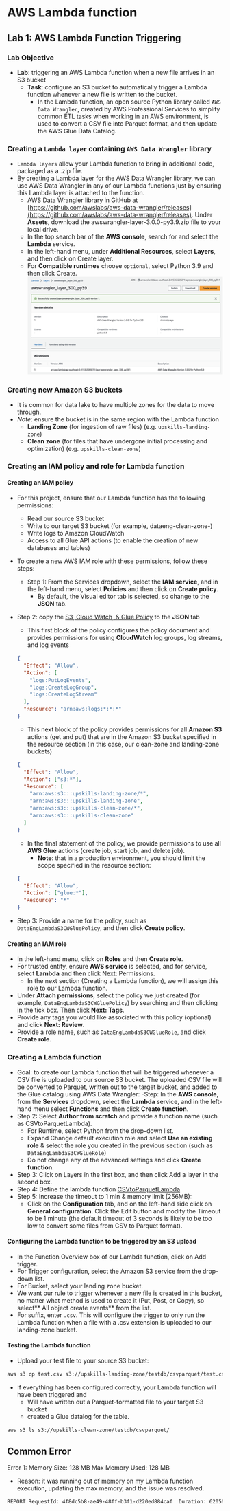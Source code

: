 # AWS Lambda function

## Lab 1: AWS Lambda Function Triggering

### Lab Objective

- **Lab**: triggering an AWS Lambda function when a new file arrives in an S3 bucket
  - **Task**: configure an S3 bucket to automatically trigger a Lambda function whenever a new file is written to the bucket.
    - In the Lambda function, an open source Python library called `AWS Data Wrangler`, created by AWS Professional Services to simplify common ETL tasks when working in an AWS environment, is used to convert a CSV file into Parquet format, and then update the AWS Glue Data Catalog.

### Creating a `Lambda layer` containing `AWS Data Wrangler` library

- `Lambda layers` allow your Lambda function to bring in additional code, packaged as a .zip file.
- By creating a Lambda layer for the AWS Data Wrangler library, we can use AWS Data Wrangler in any of our Lambda functions just by ensuring this Lambda layer is attached to the function.
  - AWS Data Wrangler library in GitHub at [https://github.com/awslabs/aws-data-wrangler/releases](https://github.com/awslabs/aws-data-wrangler/releases). Under **Assets**, download the awswrangler-layer-3.0.0-py3.9.zip file to your local drive.
  - In the top search bar of the **AWS console**, search for and select the **Lambda** service.
  - In the left-hand menu, under **Additional Resources**, select **Layers**, and then click on Create layer.
  - For **Compatible runtimes** choose `optional`, select Python 3.9 and then click Create.
    <img src="../.././assets/img/c3_aws_lambda_layer.png">

### Creating new Amazon S3 buckets

- It is common for data lake to have multiple zones for the data to move through.
- _Note_: ensure the bucket is in the same region with the Lambda function
  - **Landing Zone** (for ingestion of raw files) (e.g. `upskills-landing-zone`)
  - **Clean zone** (for files that have undergone initial processing and optimization) (e.g. `upskills-clean-zone`)

### Creating an IAM policy and role for Lambda function

#### Creating an IAM policy

- For this project, ensure that our Lambda function has the following permissions:
  - Read our source S3 bucket
  - Write to our target S3 bucket (for example, dataeng-clean-zone-<initials>)
  - Write logs to Amazon CloudWatch
  - Access to all Glue API actions (to enable the creation of new databases and tables)
- To create a new AWS IAM role with these permissions, follow these steps:
  - Step 1: From the Services dropdown, select the **IAM service**, and in the left-hand menu, select **Policies** and then click on **Create policy**.
    - By default, the Visual editor tab is selected, so change to the **JSON** tab.
- Step 2: copy the [S3, Cloud Watch, & Glue Policy](./lab01/DataEngLambdaS3CWGluePolicy.json) to the **JSON** tab

  - This first block of the policy configures the policy document and provides permissions for using **CloudWatch** log groups, log streams, and log events

  ```json
  {
    "Effect": "Allow",
    "Action": [
      "logs:PutLogEvents",
      "logs:CreateLogGroup",
      "logs:CreateLogStream"
    ],
    "Resource": "arn:aws:logs:*:*:*"
  }
  ```

  - This next block of the policy provides permissions for all **Amazon S3** actions (get and put) that are in the Amazon S3 bucket specified in the resource section (in this case, our clean-zone and landing-zone buckets)

  ```json
  {
    "Effect": "Allow",
    "Action": ["s3:*"],
    "Resource": [
      "arn:aws:s3:::upskills-landing-zone/*",
      "arn:aws:s3:::upskills-landing-zone",
      "arn:aws:s3:::upskills-clean-zone/*",
      "arn:aws:s3:::upskills-clean-zone"
    ]
  }
  ```

  - In the final statement of the policy, we provide permissions to use all **AWS Glue** actions (create job, start job, and delete job).
    - **Note**: that in a production environment, you should limit the scope specified in the resource section:

  ```json
  {
    "Effect": "Allow",
    "Action": ["glue:*"],
    "Resource": "*"
  }
  ```

- Step 3: Provide a name for the policy, such as `DataEngLambdaS3CWGluePolicy`, and then click **Create policy**.

#### Creating an IAM role

- In the left-hand menu, click on **Roles** and then **Create role**.
- For trusted entity, ensure **AWS service** is selected, and for service, select **Lambda** and then click Next: Permissions.
  - In the next section (Creating a Lambda function), we will assign this role to our Lambda function.
- Under **Attach permissions**, select the policy we just created (for example, `DataEngLambdaS3CWGluePolicy`) by searching and then clicking in the tick box. Then click **Next: Tags**.
- Provide any tags you would like associated with this policy (optional) and click **Next: Review**.
- Provide a role name, such as `DataEngLambdaS3CWGlueRole`, and click **Create role**.

### Creating a Lambda function

- Goal: to create our Lambda function that will be triggered whenever a CSV file is uploaded to our source S3 bucket. The uploaded CSV file will be converted to Parquet, written out to the target bucket, and added to the Glue catalog using AWS Data Wrangler:
  -Step: In the **AWS console**, from the **Services** dropdown, select the **Lambda** service, and in the left-hand menu select **Functions** and then click **Create function**.
- Step 2: Select **Author from scratch** and provide a function name (such as CSVtoParquetLambda).
  - For Runtime, select Python from the drop-down list.
  - Expand Change default execution role and select **Use an existing role** & select the role you created in the previous section (such as `DataEngLambdaS3CWGlueRole`)
  - Do not change any of the advanced settings and click **Create function**.
- Step 3: Click on Layers in the first box, and then click Add a layer in the second box.
- Step 4: Define the lambda function [CSVtoParquetLambda](./lab01/CSVtoParquetLambda.py)
- Step 5: Increase the timeout to 1 min & memory limit (256MB):
  - Click on the **Configuration** tab, and on the left-hand side click on **General configuration**. Click the Edit button and modify the Timeout to be 1 minute (the default timeout of 3 seconds is likely to be too low to convert some files from CSV to Parquet format).

#### Configuring the Lambda function to be triggered by an S3 upload

- In the Function Overview box of our Lambda function, click on Add trigger.
- For Trigger configuration, select the Amazon S3 service from the drop-down list.
- For Bucket, select your landing zone bucket.
- We want our rule to trigger whenever a new file is created in this bucket, no matter what method is used to create it (Put, Post, or Copy), so select** All object create events** from the list.
- For suffix, enter `.csv`. This will configure the trigger to only run the Lambda function when a file with a .csv extension is uploaded to our landing-zone bucket.

#### Testing the Lambda function

- Upload your test file to your source S3 bucket:

```bash
aws s3 cp test.csv s3://upskills-landing-zone/testdb/csvparquet/test.csv
```

- If everything has been configured correctly, your Lambda function will have been triggered and
  - Will have written out a Parquet-formatted file to your target S3 bucket
  - created a Glue datalog for the table.

```bash
aws s3 ls s3://upskills-clean-zone/testdb/csvparquet/
```

## Common Error

Error 1: Memory Size: 128 MB Max Memory Used: 128 MB

- Reason: it was running out of memory on my Lambda function execution, updating the max memory, and the issue was resolved.

```bash
REPORT RequestId: 4f8dc5b8-ae49-48ff-b3f1-d220ed884caf	Duration: 62056.99 ms	Billed Duration: 60000 ms	Memory Size: 128 MB	Max Memory Used: 128 MB	Init Duration: 4068.61 ms
```

